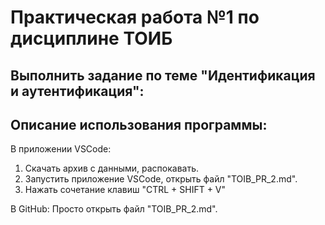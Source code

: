 # Практическая работа №1 по дисциплине ТОИБ

Выполнить задание по теме "Идентификация и аутентификация":
-----
Описание использования программы:
-----
В приложении VSCode:
1) Скачать архив с данными, распокавать.
2) Запустить приложение VSCode, открыть файл "TOIB_PR_2.md".
3) Нажать сочетание клавиш "CTRL + SHIFT + V"

В GitHub:
Просто открыть файл "TOIB_PR_2.md".
